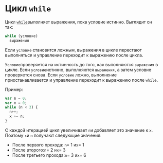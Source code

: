 # Цикл `while`

Цикл [`while`](https://developer.mozilla.org/ru/docs/Web/JavaScript/Reference/Statements/while)выполняет выражения, пока условие истинно. Выглядит он так:

```js
while (условие)
  выражения
```

Если `условие` становится ложным, выражения в цикле перестают выполняться и управление переходит к выражению после цикла.

`Условие`проверяется на истинность до того, как выполняются `выражения` в цикле. Если `условие`истинно, выполняются `выражения`, а затем условие проверяется снова. Если `условие` ложно, выполнение приостанавливается и управление переходит к выражению после `while`.

Пример:

```js
var n = 0;
var x = 0;
while (n < 3) {
  n++;
  x += n;
}
```

С каждой итерацией цикл увеличивает `n`и добавляет это значение к `x`. Поэтому `x`и `n` получают следующие значения:

* После первого прохода: `n`= 1 и`x`= 1
* После второго:`n`= 2 и`x`= 3
* После третьего прохода:`n`= 3 и`x`= 6



